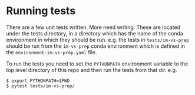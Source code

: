 # Running tests

There are a few unit tests written. More need writing.
These are located under the tests directory, in a directory which has the name of the
conda environment in which they should be run. e.g. the tests in `tests/im-vs-prep`
should be run from the `im-vs-prep` conda environment which is defined in the 
`environment-im-vs-prep.yaml` file.

To run the tests you need to set the `PYTHONPATH` environment variable to the top
level directory of this repo and then run the tests from that dir. e.g.

```commandline
$ export PYTHONPATH=$PWD
$ pytest tests/im-vs-prep/
```